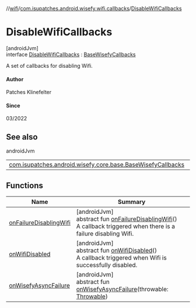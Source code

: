 //[wifi](../../../index.md)/[com.isupatches.android.wisefy.wifi.callbacks](../index.md)/[DisableWifiCallbacks](index.md)

# DisableWifiCallbacks

[androidJvm]\
interface [DisableWifiCallbacks](index.md) : [BaseWisefyCallbacks](../../../../core/core/com.isupatches.android.wisefy.core.base/-base-wisefy-callbacks/index.md)

A set of callbacks for disabling Wifi.

#### Author

Patches Klinefelter

#### Since

03/2022

## See also

androidJvm

| | |
|---|---|
| [com.isupatches.android.wisefy.core.base.BaseWisefyCallbacks](../../../../core/core/com.isupatches.android.wisefy.core.base/-base-wisefy-callbacks/index.md) |  |

## Functions

| Name | Summary |
|---|---|
| [onFailureDisablingWifi](on-failure-disabling-wifi.md) | [androidJvm]<br>abstract fun [onFailureDisablingWifi](on-failure-disabling-wifi.md)()<br>A callback triggered when there is a failure disabling Wifi. |
| [onWifiDisabled](on-wifi-disabled.md) | [androidJvm]<br>abstract fun [onWifiDisabled](on-wifi-disabled.md)()<br>A callback triggered when Wifi is successfully disabled. |
| [onWisefyAsyncFailure](../-enable-wifi-callbacks/index.md#823639724%2FFunctions%2F-1859834656) | [androidJvm]<br>abstract fun [onWisefyAsyncFailure](../-enable-wifi-callbacks/index.md#823639724%2FFunctions%2F-1859834656)(throwable: [Throwable](https://kotlinlang.org/api/latest/jvm/stdlib/kotlin/-throwable/index.html)) |
